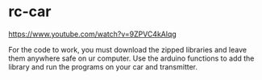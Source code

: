 # rc-car
https://www.youtube.com/watch?v=9ZPVC4kAlqg

For the code to work, you must download the zipped libraries and leave them anywhere safe on ur computer.
Use the arduino functions to add the library and run the programs on your car and transmitter.
